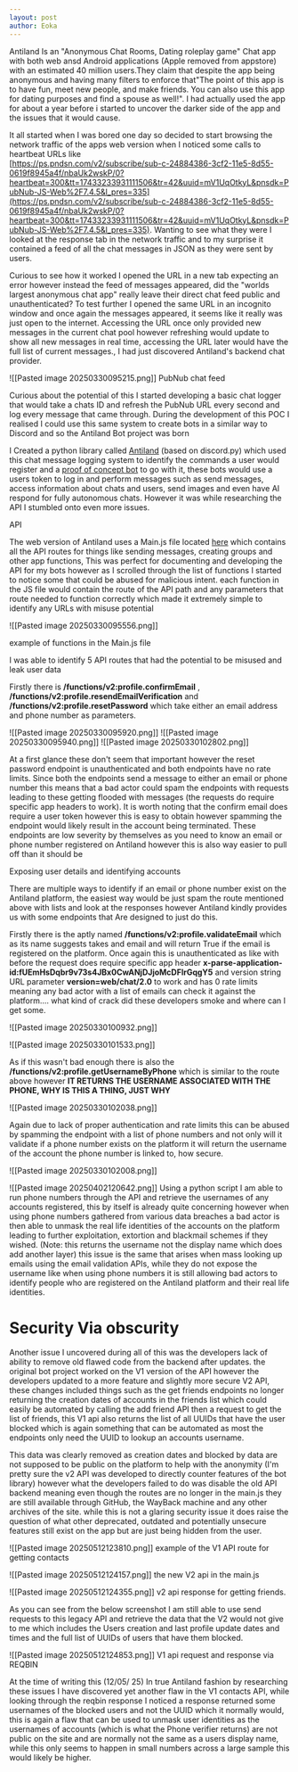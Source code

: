 ```yaml
---
layout: post
author: Eoka
---
```



Antiland Is an "Anonymous Chat Rooms, Dating roleplay game" Chat app with both web ansd Android applications (Apple removed from appstore) with an estimated 40 million users.They claim that despite the app being anonymous and having many filters to enforce that"The point of this app is to have fun, meet new people, and make friends. You can also use this app for dating purposes and find a spouse as well!". I had actually used the app for about a year before i started to uncover the darker side of the app and the issues that it would cause.


It all started when I was bored one day so decided to start browsing the network traffic of the apps web version when I noticed some calls to heartbeat URLs like   
[https://ps.pndsn.com/v2/subscribe/sub-c-24884386-3cf2-11e5-8d55-0619f8945a4f/nbaUk2wskP/0?heartbeat=300&tt=17433233931111506&tr=42&uuid=mV1UqOtkyL&pnsdk=PubNub-JS-Web%2F7.4.5&l_pres=335](https://ps.pndsn.com/v2/subscribe/sub-c-24884386-3cf2-11e5-8d55-0619f8945a4f/nbaUk2wskP/0?heartbeat=300&tt=17433233931111506&tr=42&uuid=mV1UqOtkyL&pnsdk=PubNub-JS-Web%2F7.4.5&l_pres=335). Wanting to see what they were I looked at the response tab in the network traffic and to my surprise it contained a feed of all the chat messages in JSON as they were sent by users.

Curious to see how it worked I opened the URL in a new tab expecting an error however instead the feed of messages appeared, did the "worlds largest anonymous chat app" really leave their direct chat feed public and unauthenticated? To test further I opened the same URL in an incognito window and once again the messages appeared, it seems like it really was just open to the internet. Accessing the URL once only provided new messages in the current chat pool however refreshing would update to show all new messages in real time, accessing the URL later would have the full list of current messages., I had just discovered Antiland's backend chat provider.

![[Pasted image 20250330095215.png]]
PubNub chat feed

Curious about the potential of this I started developing a basic chat logger that would take a chats ID and refresh the PubNub URL every second and log every message that came through. During the development of this POC I realised I could use this same system to create bots in a similar way to Discord and so the Antiland Bot project was born

I Created a python library called [Antiland](https://github.com/TheUnsocialEngineer/Antiland) (based on discord.py) which used this chat message logging system to identify the commands a user would register and a [proof of concept bot](https://github.com/TheUnsocialEngineer/antiland-userbot) to go with it, these bots would use a users token to log in and perform messages such as send messages, access information about chats and users, send images and even have AI respond for fully autonomous chats. However it was while researching the API I stumbled onto even more issues.


API

The web version of Antiland uses a Main.js file located [here](https://www.antiland.com/chat/main.66a3d4583495b4ed.js) which contains all the API routes for things like sending messages, creating groups and other app functions, This was perfect for documenting and developing the API for my bots however as I scrolled through the list of functions I started to notice some that could be abused for malicious intent. each function in the JS file would contain the route of the API path and any parameters that route needed to function correctly which made it extremely simple to identify any URLs with misuse potential

![[Pasted image 20250330095556.png]]

example of functions in the Main.js file

I was able to identify 5 API routes that had the potential to be misused and leak user data

Firstly there is **/functions/v2:profile.confirmEmail** , **/functions/v2:profile.resendEmailVerification** and **/functions/v2:profile.resetPassword** which take either an email address and phone number as parameters.

![[Pasted image 20250330095920.png]]
![[Pasted image 20250330095940.png]]
![[Pasted image 20250330102802.png]]

At a first glance these don't seem that important however the reset password endpoint is unauthenticated and both endpoints have no rate limits. Since both the endpoints send a message to either an email or phone number this means that a bad actor could spam the endpoints with requests leading to these getting flooded with messages  (the requests do require specific app headers to work). It is worth noting that the confirm email does require a user token however this is easy to obtain however spamming the endpoint would likely result in the account being terminated. These endpoints are low severity by themselves as you need to know an email or phone number registered on Antiland however this is also way easier to pull off than it should be

Exposing user details and identifying accounts

There are multiple ways to identify if an email or phone number exist on the Antiland platform, the easiest way would be just spam the route mentioned above with lists and look at the responses however Antiland kindly provides us with some endpoints that Are designed to just do this. 

Firstly there is the aptly named **/functions/v2:profile.validateEmail** which as its name suggests takes and email and will return True if the email is registered on the platform. Once again this is unauthenticated as like with before the request does require specific app header
**x-parse-application-id:fUEmHsDqbr9v73s4JBx0CwANjDJjoMcDFlrGqgY5** and version string URL parameter **version=web/chat/2.0** to work and has 0 rate limits meaning any bad actor with a list of emails can check it against the platform.... what kind of crack did these developers  smoke and where can I get some.

![[Pasted image 20250330100932.png]]

![[Pasted image 20250330101533.png]]

As if this wasn't bad enough there is also the **/functions/v2:profile.getUsernameByPhone** which is similar to the route above however  **IT RETURNS THE USERNAME ASSOCIATED WITH THE PHONE, WHY IS THIS A THING, JUST WHY**

![[Pasted image 20250330102038.png]]

Again due to lack of proper authentication and rate limits this can be abused by spamming the endpoint with a list of phone numbers and not only will it validate if a phone number exists on the platform it will return the username of the account the phone number is linked to, how secure.

![[Pasted image 20250330102008.png]]


![[Pasted image 20250402120642.png]]
Using a python script I am able to run phone numbers through the API and retrieve the usernames of any accounts registered, this by itself is already quite concerning however when using phone numbers gathered from various data breaches a bad actor is then able to unmask the real life identities of the accounts on the platform leading to further exploitation, extortion and blackmail schemes if they wished. (Note: this returns the username not the display name which does add another layer)
this issue is the same that arises when mass looking up emails using the email validation APIs, while they do not expose the username like when using phone numbers it is still allowing bad actors to identify people who are registered on the Antiland platform and their real life identities.


# Security Via obscurity

Another issue I uncovered during all of this was the developers lack of ability to remove old flawed code from the backend after updates. the original bot project worked on the V1 version of the API however the developers updated to a more feature and slightly more secure V2 API, these changes included things such as the get friends endpoints no longer returning the creation dates of accounts in the friends list which could easily be automated by calling the add friend API then a request to get the list of friends, this V1 api also returns the list of all UUIDs that have the user blocked which is again something that can be automated as most the endpoints only need the UUID to lookup an accounts username.


This data  was clearly removed as creation dates and blocked by data are not supposed to be public on the platform to help with the anonymity (I'm pretty sure the v2 API was developed to directly counter features of the bot library) however what the developers failed to do was disable the old API backend meaning even though the routes are no longer in the main.js they are still available through GitHub, the WayBack machine and any other archives of the site. while this is not a glaring security issue it does raise the question of what other deprecated, outdated and potentially unsecure features still exist on the app but are just being hidden from the user.

![[Pasted image 20250512123810.png]]
example of the V1 API route for getting contacts

![[Pasted image 20250512124157.png]]
the new V2 api in the main.js

![[Pasted image 20250512124355.png]]
v2 api response for getting friends.

As you can see from the below screenshot I am still able to use send requests to this legacy API and retrieve the data that the V2 would not give to me which includes the Users creation and last profile update dates and times and the full list of UUIDs of users that have them blocked.

![[Pasted image 20250512124853.png]]
V1 api request and response via REQBIN

At the time of writing this (12/05/ 25) In true Antiland fashion by researching these issues I have discovered yet another flaw in the V1 contacts API, while looking through the reqbin response I noticed a response returned some usernames of the blocked users and not the UUID which it normally would, this is again a flaw that can be used to unmask user identities as the usernames of accounts (which is what the Phone verifier returns) are not public on the site and are normally not the same as a users display name, while this only seems to happen in small numbers across a large sample this would likely be higher.
